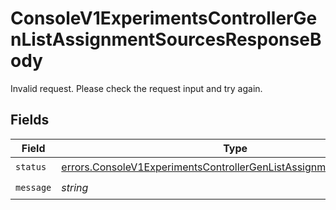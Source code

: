 # ConsoleV1ExperimentsControllerGenListAssignmentSourcesResponseBody

Invalid request. Please check the request input and try again.


## Fields

| Field                                                                                                                                                      | Type                                                                                                                                                       | Required                                                                                                                                                   | Description                                                                                                                                                |
| ---------------------------------------------------------------------------------------------------------------------------------------------------------- | ---------------------------------------------------------------------------------------------------------------------------------------------------------- | ---------------------------------------------------------------------------------------------------------------------------------------------------------- | ---------------------------------------------------------------------------------------------------------------------------------------------------------- |
| `status`                                                                                                                                                   | [errors.ConsoleV1ExperimentsControllerGenListAssignmentSourcesStatus](../../models/errors/consolev1experimentscontrollergenlistassignmentsourcesstatus.md) | :heavy_check_mark:                                                                                                                                         | N/A                                                                                                                                                        |
| `message`                                                                                                                                                  | *string*                                                                                                                                                   | :heavy_check_mark:                                                                                                                                         | N/A                                                                                                                                                        |
